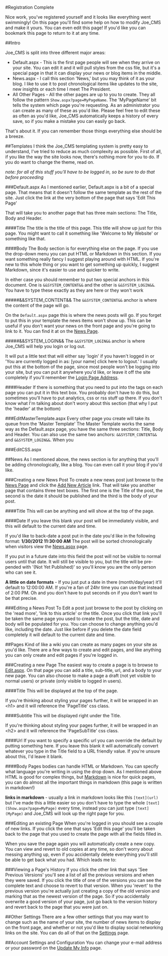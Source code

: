 #Registration Complete

Nice work, you've registered yourself and it looks like everything went swimmingly! On this page you'll find some help on how to modify Joe_CMS and make it yours. You can even edit this page! If you'd like you can bookmark this page to return to it at any time.

##Intro

Joe_CMS is split into three different major areas:

 * Default.aspx - This is the first page people will see when they arrive on your site. You can edit it and it will pull styles from the css file, but it's a special page in that it can display your news or blog items in the middle.
 * News.aspx - I call this section 'News,' but you may think of it as your blog. I like to use it to post chronological items like updates to the site, new insights or each time I meet The President.
 * All Other Pages - All the other pages are up to you to create. They all follow the pattern `Show.aspx?page=MyPageName`. The 'MyPageName' bit tells the system which page you're requesting. As an administrator you can create as many of these as you'd like. Please feel free to edit these as often as you'd like, Joe_CMS automatically keeps a history of every save, so if you make a mistake you can easily go back.

That's about it. If you can remember those things everything else should be a breeze.

##Templates
I think the Joe_CMS templating system is pretty easy to understand, I've tried to reduce as much complexity as possible. First of all, if you like the way the site looks now, there's nothing more for you to do. If you do want to change the theme, read on.

*note: for all of this stuff you'll have to be logged in, so be sure to do that before proceeding*

###Default.aspx
As I mentioned earlier, Default.aspx is a bit of a special page. That means that it doesn't follow the same template as the rest of the site. Just click the link at the very bottom of the page that says 'Edit This Page'

That will take you to another page that has three main sections: The Title, Body and Header.

####Title
The title is the title of this page. This title will show up just for this page. You might want to call it something like 'Welcome to My Website' or something like that.

####Body
The Body section is for everything else on the page. If you use the drop-down menu you can put HTML or Markdown in this section. If you want something really fancy I suggest playing around with HTML. If you're new to this whole thing or you want to get something up quickly, I suggest Markdown, since it's easier to use and quicker to write.

In either case you should remember to put two special anchors in this document. One is `&&SYSTEM_CONTENT&&` and the other is `&&SYSTEM_LOGIN&&`. You have to type these exactly as they are here or they won't work

#####&&SYSTEM_CONTENT&&
The `&&SYSTEM_CONTENT&&` anchor is where the content of the page will go.

On the `Default.aspx` page this is where the news posts will go. If you forget to put this in your template the news items won't show up. This can be useful if you don't want your news on the front page and you're going to link to it. You can find it at on the [News Page](News.aspx).

#####&&SYSTEM_LOGIN&&
The `&&SYSTEM_LOGIN&&` anchor is where Joe_CMS will help you login or log out.

It will put a little text that will either say 'login' if you haven't logged in or 'You are currently logged in as: [your name] click here to logout.' I usually put this at the bottom of the page, since most people won't be logging into your site, but you can put it anywhere you'd like, or leave it off the site completely if you'll remember the [Login Page Address](Login.aspx).

####Header
If there is something that you need to put into the <head> tags on each page you can put it in this text box. You probably don't have to do this, but sometimes you'll have to put analytics, css or rss stuff up there. If you don't know what I'm talking about don't worry about this section (that why I put the 'header' at the bottom)

###EditMasterTemplate.aspx
Every other page you create will take its queue from the 'Master Template' The Master Template works the same way as the Default.aspx page, you have the same three sections: Title, Body and Header. You can also use the same two anchors: `&&SYSTEM_CONTENT&&` and `&&SYSTEM_LOGIN&&`. When you  

###EditCSS.aspx

##News
As I mentioned above, the news section is for anything that you'll be adding chronologically, like a blog. You can even call it your blog if you'd like.

###Creating a new News Post
To create a new news post just browse to the [News Page](News.aspx) and click the [Add New Article](EditNews.aspx) link. That will take you another page that contains three text boxes. The first one is the Title of the post, the second is the date it should be published and the third is the body of your post.

####Title
This will can be anything and will show at the top of the page.

####Date
If you leave this blank your post will be immediately visible, and this will default to the current date and time. 

If you'd like to back-date a post put in the date you'd like in the following format: **1/30/2012 11:30:00 AM** The post will be sorted chronologically when visitors view the [News.aspx](News.aspx) page.

If you put in a future date into this field the post will not be visible to normal users until that date. It will still be visible to you, but the title will be pre-pended with '(Not Yet Published)' so you'll know you are the only person who can see it.

**A little on date formats** - If you just put a date in there (month/day/year) it'll default to 12:00:00 AM. If you're a fan of 24hr time you can use that instead of 2:00 PM. Oh and you don't have to put seconds on if you don't want to be that precise.


###Editing a News Post
To Edit a post just browse to the post by clicking on the 'read more', 'link to this article' or the title. Once you click that link you'll be taken the same page you used to create the post, but the title, date and body will be populated for you. You can choose to change anything you'd like, including the date. Just like before if you delete the date field completely it will default to the current date and time.

##Pages
Kind of like a wiki you can create as many pages on your site as you'd like. There are a few ways to create and edit pages, and like anything you can only create and edit pages if you're logged in.

###Creating a new Page
The easiest way to create a page is to browse to [Edit.aspx](Edit.aspx). On that page you can add a title, sub-title, url, and a body to your new page. You can also choose to make a page a draft (not yet visible to normal users) or private (only visible to logged in users).

####Title
This will be displayed at the top of the page.

If you're thinking about styling your pages further, it will be wrapped in an &lt;h1&gt; and it will reference the 'PageTitle' css class.

####Subtitle
This will be displayed right under the Title.

If you're thinking about styling your pages further, it will be wrapped in an &lt;h2&gt; and it will reference the 'PageSubTitle' css class.

####Url
If you want to specify a specific url you can override the default by putting something here. If you leave this blank it will automatically convert whatever you type in the Title field to a URL friendly value. If you're unsure about this, I'd leave it blank.

####Body
Pages bodies can handle HTML or Markdown. You can specify what language you're writing in using the drop down. As I mentioned above HTML is good for complex things, but [Markdown](markdown) is nice for quick pages, you can do almost all the important things in markdown (this page is written in markdown!)

**links in markdown** - usually a link in markdown looks like this `[text](url)` but I've made this a little easier so you don't have to type the whole `[text](Show.aspx?page=MyPage)` every time, instead you can just type `[text](MyPage)` and Joe_CMS will look up the right page for you.

###Editing an existing Page
When you're logged in you should see a couple of new links. If you click the one that says 'Edit this page' you'll be taken back to the page that you used to create the page with all the fields filled in. 

When you save the page again you will automatically create a new copy. You can view and revert to old copies at any time, so don't worry about messing anything up, even if you accidentally delete everything you'll still be able to get back what you had. Which leads me to:

###Viewing a Page's History
If you click the other link that says 'See Previous Versions' you'll see a list of all the previous versions and when they were saved. If you click the title of one of the versions you can see the complete text and choose to revert to that version. When you 'revert' to the previous version you're actually just creating a copy of the old version and marking that as the newest version of the page. So if you accidentally overwrite a good version of your page, just go back to the version history and revert back to the page that you were just on.

##Other Settings
There are a few other settings that you may want to change such as the name of your site, the number of news items to display on the front page, and whether or not you'd like to display social networking links on the site. You can do all of that on the [Settings](Settings.aspx) page.

##Account Settings and Configuration
You can change your e-mail address or your password on the [Update My Info](UpdateMyInfo.aspx) page. 